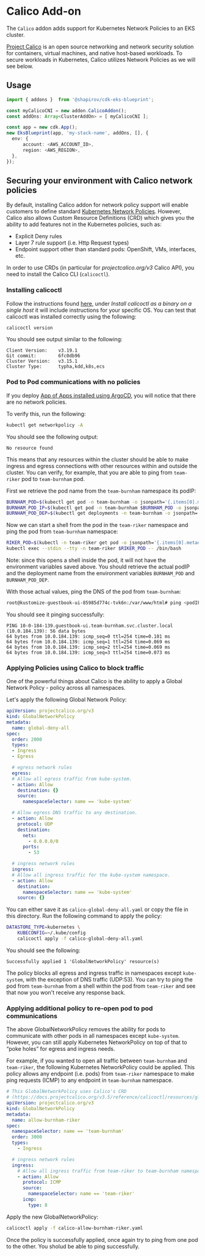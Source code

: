 # Calico Add-on

The `Calico` addon adds support for Kubernetes Network Policies to an EKS cluster.

[Project Calico](https://www.projectcalico.org/) is an open source networking and network security solution for containers, virtual machines, and native host-based workloads. To secure workloads in Kubernetes, Calico utilizes Network Policies as we will see below.

## Usage

```typescript
import { addons }  from '@shapirov/cdk-eks-blueprint';

const myCalicoCNI = new addon.CalicoAddon();
const addOns: Array<ClusterAddOn> = [ myCalicoCNI ];

const app = new cdk.App();
new EksBlueprint(app, 'my-stack-name', addOns, [], {
  env: {
      account: <AWS_ACCOUNT_ID>,
      region: <AWS_REGION>,
  },
});
```
## Securing your environment with Calico network policies

By default, installing Calico addon for network policy support will enable customers to define standard [Kubernetes Network Policies](https://kubernetes.io/docs/concepts/services-networking/network-policies/). 
However, Calico also allows Custom Resource Definitions (CRD) which gives you the ability to add features not in the Kubernetes policies, such as:
- Explicit Deny rules
- Layer 7 rule support (i.e. Http Request types)
- Endpoint support other than standard pods: OpenShift, VMs, interfaces, etc. 

In order to use CRDs (in particular for *projectcalico.org/v3* Calico API), you need to install the Calico CLI (`calicoctl`).

### Installing calicoctl

Follow the instructions found [here](https://docs.projectcalico.org/getting-started/clis/calicoctl/install), under *Install calicoctl as a binary on a single host* it will include instructions for your specific OS. You can test that calicoctl was installed correctly using the following:

```bash
calicoctl version
```

You should see output similar to the following:

```
Client Version:    v3.19.1
Git commit:        6fc0db96
Cluster Version:   v3.15.1
Cluster Type:      typha,kdd,k8s,ecs
```

### Pod to Pod communications with no policies

If you deploy [App of Apps installed using ArgoCD](https://github.com/aws-quickstart/quickstart-ssp-amazon-eks/blob/feature/calico/docs/getting-started.md#deploy-workloads-with-argocd), you will notice that there are no network policies. 

To verify this, run the following:

```bash
kubectl get networkpolicy -A
```
You should see the following output:

```
No resource found
```

This means that any resources within the cluster should be able to make ingress and egress connections with other resources within and outside the cluster. You can verify, for example, that you are able to ping from `team-riker` pod to `team-burnham` pod.

First we retrieve the pod name from the `team-burnham` namespace its podIP:

```bash
BURNHAM_POD=$(kubectl get pod -n team-burnham -o jsonpath='{.items[0].metadata.name}') 
BURNHAM_POD_IP=$(kubectl get pod -n team-burnham $BURNHAM_POD -o jsonpath='{.status.podIP}')
BURNHAM_POD_DEP=$(kubectl get deployments -n team-burnham -o jsonpath='{.items[0].metadata.name}')
```

Now we can start a shell from the pod in the `team-riker` namespace and ping the pod from `team-burnham` namespace:

```bash
RIKER_POD=$(kubectl -n team-riker get pod -o jsonpath='{.items[0].metadata.name}')
kubectl exec --stdin --tty -n team-riker $RIKER_POD -- /bin/bash
```

Note: since this opens a shell inside the pod, it will not have the environment variables saved above. You should retrieve the actual podIP and the deployment name from the environment variables `BURNHAM_POD` and `BURNHAM_POD_DEP`.

With those actual values, ping the DNS of the pod from `team-burnham`:

```bash
root@kustomize-guestbook-ui-85985d774c-tvk6n:/var/www/html# ping <podIP>.<deployment name>.team-burnham.svc.cluster.local
```

You should see it pinging successfully:

```
PING 10-0-184-139.guestbook-ui.team-burnham.svc.cluster.local (10.0.184.139): 56 data bytes
64 bytes from 10.0.184.139: icmp_seq=0 ttl=254 time=0.101 ms
64 bytes from 10.0.184.139: icmp_seq=1 ttl=254 time=0.069 ms
64 bytes from 10.0.184.139: icmp_seq=2 ttl=254 time=0.069 ms
64 bytes from 10.0.184.139: icmp_seq=3 ttl=254 time=0.073 ms
```
### Applying Policies using Calico to block traffic

One of the powerful things about Calico is the ability to apply a Global Network Policy - policy across all namespaces.

Let's apply the following Global Network Policy:

```yaml
apiVersion: projectcalico.org/v3
kind: GlobalNetworkPolicy
metadata:
  name: global-deny-all
spec:
  order: 2000
  types:
  - Ingress
  - Egress

  # egress network rules
  egress:
  # Allow all egress traffic from kube-system.
  - action: Allow
    destination: {}
    source:
      namespaceSelector: name == 'kube-system'

  # Allow egress DNS traffic to any destination.
  - action: Allow
    protocol: UDP
    destination:
      nets:
        - 0.0.0.0/0
      ports:
        - 53

  # ingress network rules
  ingress:
  # Allow all ingress traffic for the kube-system namespace.
  - action: Allow
    destination:
      namespaceSelector: name == 'kube-system'
    source: {}
```

You can either save it as `calico-global-deny-all.yaml` or copy the file in this directory. Run the following command to apply the policy:

```bash
DATASTORE_TYPE=kubernetes \
    KUBECONFIG=~/.kube/config
    calicoctl apply -f calico-global-deny-all.yaml 
```

You should see the following:

```
Successfully applied 1 'GlobalNetworkPolicy' resource(s)
```

The policy blocks all egress and ingress traffic in namespaces except `kube-system`, with the exception of DNS traffic (UDP:53). 
You can try to ping the pod from `team-burnham` from a shell within the pod from `team-riker` and see that now you won't receive any response back.

### Applying additional policy to re-open pod to pod communications

The above GlobalNetworkPolicy removes the ability for pods to communicate with other pods in all namespaces except `kube-system`. 
However, you can still apply Kubernetes NetworkPolicy on top of that to “poke holes” for egress and ingress needs. 

For example, if you wanted to open all traffic between `team-burnham` and `team-riker`, the following Kubernetes NetworkPolicy could be applied. This policy allows any endpoint (i.e. pods) from `team-riker` namespace to make ping requests (ICMP) to any endpoint in `team-burnham` namespace.

```yaml
# This GlobalNetworkPolicy uses Calico's CRD
# (https://docs.projectcalico.org/v3.5/reference/calicoctl/resources/globalnetworkpolicy)
apiVersion: projectcalico.org/v3
kind: GlobalNetworkPolicy
metadata:
  name: allow-burnham-riker
spec:
  namespaceSelector: name == 'team-burnham'
  order: 3000
  types:
    - Ingress

  # ingress network rules
  ingress:
    # Allow all ingress traffic from team-riker to team-burnham namespaces
    - action: Allow
      protocol: ICMP
      source:
        namespaceSelector: name == 'team-riker'
      icmp:
        type: 8

```

Apply the new GlobalNetworkPolicy:

```bash
calicoctl apply -f calico-allow-burnham-riker.yaml     
```

Once the policy is successfully applied, once again try to ping from one pod to the other. You sholud be able to ping successfully.
